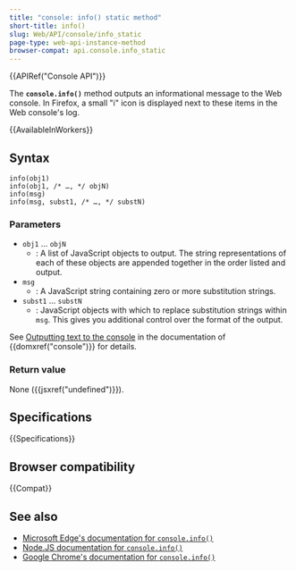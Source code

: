 ```yaml
---
title: "console: info() static method"
short-title: info()
slug: Web/API/console/info_static
page-type: web-api-instance-method
browser-compat: api.console.info_static
---
```


{{APIRef("Console API")}}

The **`console.info()`** method outputs an
informational message to the Web console. In Firefox, a small "i" icon is displayed
next to these items in the Web console's log.

{{AvailableInWorkers}}

## Syntax

```js-nolint
info(obj1)
info(obj1, /* …, */ objN)
info(msg)
info(msg, subst1, /* …, */ substN)
```

### Parameters

- `obj1` … `objN`
  - : A list of JavaScript objects to output. The string representations of each of these
    objects are appended together in the order listed and output.
- `msg`
  - : A JavaScript string containing zero or more substitution strings.
- `subst1` … `substN`
  - : JavaScript objects with which to replace substitution strings within
    `msg`. This gives you additional control over the format of the output.

See [Outputting text to the console](/en-US/docs/Web/API/console#outputting_text_to_the_console) in the documentation of {{domxref("console")}} for details.

### Return value

None ({{jsxref("undefined")}}).

## Specifications

{{Specifications}}

## Browser compatibility

{{Compat}}

## See also

- [Microsoft Edge's documentation for `console.info()`](https://learn.microsoft.com/en-us/microsoft-edge/devtools-guide-chromium/console/api#info)
- [Node.JS documentation for `console.info()`](https://nodejs.org/docs/latest/api/console.html#consoleinfodata-args)
- [Google Chrome's documentation for `console.info()`](https://developer.chrome.com/docs/devtools/console/api/#info)
